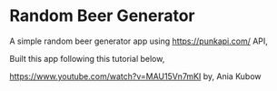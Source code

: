 # Random Beer Generator
A simple random beer generator app using https://punkapi.com/ API, 

Built this app following this tutorial below,

https://www.youtube.com/watch?v=MAU15Vn7mKI
by, Ania Kubow
